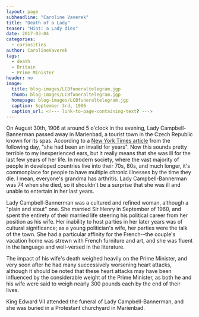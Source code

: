 ```yaml
---
layout: page
subheadline: "Caroline Vaverek"
title: "Death of a Lady"
teaser: "Hint: a Lady dies"
date: 2017-03-04
categories:
  - curiosities
author: CarolineVaverek
tags:
  - death
  - Britain
  - Prime Minister
header: no
image:
  title: blog-images/LCBfuneraltelegram.jgp
  thumb: blog-images/LCBfuneraltelegram.jgp
  homepage: blog-images/LCBfuneraltelegram.jgp
  caption: September 3rd, 1906
  caption_url: <!--- link-to-page-containing-text? --->
---
```

On August 30th, 1906 at around 5 o'clock in the evening, Lady Campbell-Bannerman passed away in Marienbad, a tourist town in the Czech Republic known for its spas. According to a [New York Times article](http://query.nytimes.com/mem/archive-free/pdf?res=9801E1DA1F3EE733A25752C3A96E9C946797D6CF) from the following day, "she had been an invalid for years". Now this sounds pretty terrible to my inexperienced ears, but it really means that she was ill for the last few years of her life. In modern society, where the vast majority of people in developed countries live into their 70s, 80s, and much longer, it's commonplace for people to have multiple chronic illnesses by the time they die. I mean, everyone's grandma has arthritis. Lady Campbell-Bannerman was 74 when she died, so it shouldn't be a surprise that she was ill and unable to entertain in her last years.

Lady Campbell-Bannerman was a cultured and refined woman, although a "plain and stout" one. She married Sir Henry in September of 1960, and spent the entirety of their married life steering his political career from her position as his wife. Her inability to host parties in her later years was of cultural significance; as a young politician's wife, her parties were the talk of the town. She had a particular affinity for the French--the couple's vacation home was strewn with French furniture and art, and she was fluent in the language and well-versed in the literature.

The impact of his wife's death weighed heavily on the Prime Minister, and very soon after he had many successively worsening heart attacks, although it should be noted that these heart attacks may have been influenced by the considerable weight of the Prime Minister, as both he and his wife were said to weigh nearly 300 pounds each by the end of their lives.

King Edward VII attended the funeral of Lady Campbell-Bannerman, and she was buried in a Protestant churchyard in Marienbad.
